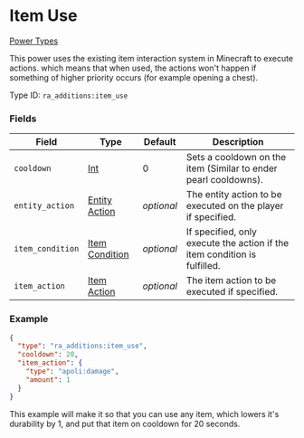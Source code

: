 # Item Use
[Power Types](../power_types_types.md)

This power uses the existing item interaction system in Minecraft to execute actions. which means that when used, the actions won't happen if something of higher priority occurs (for example opening a chest).

Type ID: `ra_additions:item_use`
### Fields
Field | Type | Default | Description
------|------|---------|-------------
`cooldown` | [Int](../data_types/int.md) | 0 | Sets a cooldown on the item (Similar to ender pearl cooldowns).
`entity_action` | [Entity Action](../entity_action_types.md.md) | _optional_ | The entity action to be executed on the player if specified.
`item_condition` | [Item Condition](../item_condition_types.md.md) | _optional_ | If specified, only execute the action if the item condition is fulfilled.
`item_action` | [Item Action](../item_action_types.md.md) | _optional_ | The item action to be executed if specified.

### Example
```json
{
  "type": "ra_additions:item_use",
  "cooldown": 20,
  "item_action": {
    "type": "apoli:damage",
    "amount": 1
  }
}
```
This example will make it so that you can use any item, which lowers it's durability by 1, and put that item on cooldown for 20 seconds.